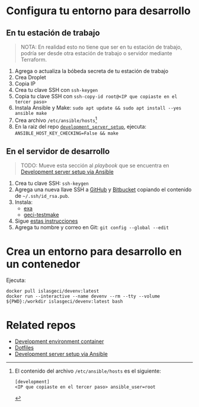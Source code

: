 # Configura tu entorno para desarrollo

## En tu estación de trabajo

> NOTA: En realidad esto no tiene que ser en tu estación de trabajo, podría ser desde otra estación de trabajo o servidor mediante Terraform.

1. Agrega o actualiza la bóbeda secreta de tu estación de trabajo
1. Crea Droplet
1. Copia IP
1. Crea tu clave SSH con `ssh-keygen`
1. Copia tu clave SSH con `ssh-copy-id root@<IP que copiaste en el tercer paso>`
1. Instala Ansible y Make: `sudo apt update && sudo apt install --yes ansible make`
1. Crea archivo `/etc/ansible/hosts`[^ansible_hosts]
1. En la raiz del repo [`development_server_setup`](https://github.com/IslasGECI/development_server_setup), ejecuta: `ANSIBLE_HOST_KEY_CHECKING=False && make`

[^ansible_hosts]: El contenido del archivo `/etc/ansible/hosts` es el siguiente:
    ```
    [development]
    <IP que copiaste en el tercer paso> ansible_user=root
    ```

## En el servidor de desarrollo

> TODO: Mueve esta sección al _playbook_ que se encuentra en [Development server setup via Ansible](https://github.com/IslasGECI/development_server_setup)

1. Crea tu clave SSH: `ssh-keygen`
1. Agrega una nueva llave SSH a [GitHub](https://github.com/settings/keys/) y [Bitbucket](https://bitbucket.org/account/settings/ssh-keys/) copiando el contenido de `~/.ssh/id_rsa.pub`.
1. Instala:
    - [exa](https://github.com/ogham/exa)
    - [geci-testmake](https://github.com/IslasGECI/testmake)
1. Sigue [estas instrucciones](https://github.com/devarops/dotfiles/blob/develop/README.md)
1. Agrega tu nombre y correo en Git: `git config --global --edit`

# Crea un entorno para desarrollo en un contenedor

Ejecuta:

```shell
docker pull islasgeci/devenv:latest
docker run --interactive --name devenv --rm --tty --volume ${PWD}:/workdir islasgeci/devenv:latest bash
```

# Related repos

- [Development environment container](https://github.com/devarops/devenv)
- [Dotfiles](https://github.com/devarops/dotfiles)
- [Development server setup via Ansible](https://github.com/IslasGECI/development_server_setup)
